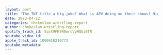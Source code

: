 ```yaml
---
layout: post
title: "The TNT title a big joke? What is AEW doing on their shows? Nick Aldis signs with Impact?"
date: 2023-04-22
categories: chokeslam-wrestling-report
author: chokeslam-wrestling-report
spotify_track_id: 5qsX9FKSR0wrcVyHQbi0fR
youtube_video_id: 
apple_track_id: 1000610210773
youtube_metadata: 
---
```

